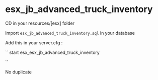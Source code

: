 # esx_jb_advanced_truck_inventory

CD in your resources/[esx] folder

Import ``esx_jb_advanced_truck_inventory.sql`` in your database


Add this in your server.cfg :

``
start esx_esx_jb_advanced_truck_inventory

``

No duplicate
